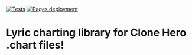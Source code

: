 [![Tests](https://github.com/aragonnetje6/lyric_charter/actions/workflows/rust.yml/badge.svg?branch=main)](https://github.com/aragonnetje6/lyric_charter/actions/workflows/rust.yml)
[![Pages deployment](https://github.com/aragonnetje6/lyric_charter/actions/workflows/pages.yml/badge.svg?branch=main)](https://github.com/aragonnetje6/lyric_charter/actions/workflows/pages.yml)
# Lyric charting library for Clone Hero .chart files!
